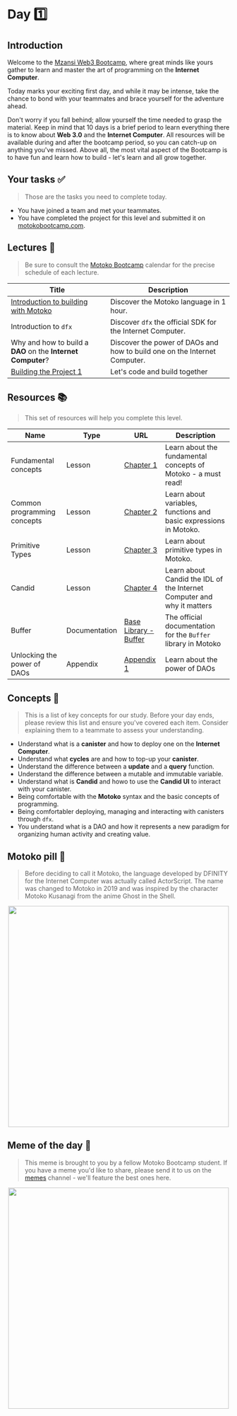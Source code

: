 # Day 1️⃣

## Introduction

Welcome to the [Mzansi Web3 Bootcamp](https://twitter.com/icphub_SA), where great minds like yours gather to learn and master the art of programming on the **Internet Computer**.

Today marks your exciting first day, and while it may be intense, take the chance to bond with your teammates and brace yourself for the adventure ahead. <br/>

Don't worry if you fall behind; allow yourself the time needed to grasp the material. Keep in mind that 10 days is a brief period to learn everything there is to know about **Web 3.0** and the **Internet Computer**. All resources will be available during and after the bootcamp period, so you can catch-up on anything you've missed.
Above all, the most vital aspect of the Bootcamp is to have fun and learn how to build - let's learn and all grow together.

## Your tasks ✅

> Those are the tasks you need to complete today.

- You have joined a team and met your teammates.
- You have completed the project for this level and submitted it on [motokobootcamp.com](https://motokobootcamp.com/).

## Lectures 🍿

> Be sure to consult the [Motoko Bootcamp](https://calendar.google.com/calendar/u/0/embed?src=c_1a1c0c95f41c3d5729532726aaa57d96e991c5d3254b0f9e02fdf4d9babf4401@group.calendar.google.com) calendar for the precise schedule of each lecture.

| Title                                                                                                            | Description                                                               |
| ---------------------------------------------------------------------------------------------------------------- | ------------------------------------------------------------------------- |
| <a href="https://www.youtube.com/watch?v=-0k_5pyEquo" target="_blank"> Introduction to building with Motoko </a> | Discover the Motoko language in 1 hour.                                   |
| Introduction to `dfx`                                                                                            | Discover `dfx` the official SDK for the Internet Computer.                |
| Why and how to build a **DAO** on the **Internet Computer**?                                                     | Discover the power of DAOs and how to build one on the Internet Computer. |
| <a href="https://www.youtube.com/watch?v=BnACsBRY1Kg" target="_blank" > Building the Project 1 </a>              | Let's code and build together                                             |

## Resources 📚

> This set of resources will help you complete this level.

| Name                        | Type          | URL                                                                                                                | Description                                                            |
| --------------------------- | ------------- | ------------------------------------------------------------------------------------------------------------------ | ---------------------------------------------------------------------- |
| Fundamental concepts        | Lesson        | [Chapter 1](https://github.com/motoko-bootcamp/dao-adventure-training/blob/main/lessons/chapter-1/CHAPTER-1.MD)    | Learn about the fundamental concepts of Motoko - a must read!          |
| Common programming concepts | Lesson        | [Chapter 2](https://github.com/motoko-bootcamp/dao-adventure-training/blob/main/lessons/chapter-2/CHAPTER-2.MD)    | Learn about variables, functions and basic expressions in Motoko.      |
| Primitive Types             | Lesson        | [Chapter 3](https://github.com/motoko-bootcamp/dao-adventure-training/blob/main/lessons/chapter-3/CHAPTER-3.MD)    | Learn about primitive types in Motoko.                                 |
| Candid                      | Lesson        | [Chapter 4](https://github.com/motoko-bootcamp/dao-adventure-training/blob/main/lessons/chapter-4/CHAPTER-4.MD)    | Learn about Candid the IDL of the Internet Computer and why it matters |
| Buffer                      | Documentation | [Base Library - Buffer](https://internetcomputer.org/docs/current/motoko/main/base/Buffer)                         | The official documentation for the `Buffer` library in Motoko          |
| Unlocking the power of DAOs | Appendix      | [Appendix 1](https://github.com/motoko-bootcamp/dao-adventure-training/blob/main/lessons/appendix-1/APPENDIX-1.MD) | Learn about the power of DAOs                                          |

## Concepts 🧠

> This is a list of key concepts for our study. Before your day ends, please review this list and ensure you've covered each item. Consider explaining them to a teammate to assess your understanding.

- Understand what is a **canister** and how to deploy one on the **Internet Computer**.
- Understand what **cycles** are and how to top-up your **canister**.
- Understand the difference between a **update** and a **query** function.
- Understand the difference between a mutable and immutable variable.
- Understand what is **Candid** and howo to use the **Candid UI** to interact with your canister.
- Being comfortable with the **Motoko** syntax and the basic concepts of programming.
- Being comfortabler deploying, managing and interacting with canisters through `dfx`.
- You understand what is a DAO and how it represents a new paradigm for organizing human activity and creating value.

## Motoko pill 💊

> Before deciding to call it Motoko, the language developed by DFINITY for the Internet Computer was actually called ActorScript. The name was changed to Motoko in 2019 and was inspired by the character Motoko Kusanagi from the anime Ghost in the Shell.

<p align="center"><img src="../../assets/day_1/guide/motoko_kusanagi.png" style="width: 500px;" /></p>

## Meme of the day 🙈

> This meme is brought to you by a fellow Motoko Bootcamp student. If you have a meme you'd like to share, please send it to us on the [memes](https://discord.gg/vwEC5RcKBv) channel - we'll feature the best ones here.

<p align="center"><img src="../../assets/day_1/guide/meme_day_1.jpg" style="width: 500px;" /></p>
